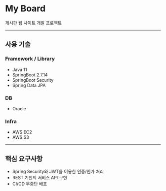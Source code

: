 # My Board
게시판 웹 사이트 개발 프로젝트
* * *

## 사용 기술
### Framework / Library
- Java 11
- SpringBoot 2.7.14
- SpringBoot Security
- Spring Data JPA

### DB
- Oracle

### Infra
- AWS EC2
- AWS S3

* * *
## 핵심 요구사항
- Spring Security와 JWT을 이용한 인증/인가 처리
- REST 기반의 서비스 API 구현
- CI/CD 무중단 배포
